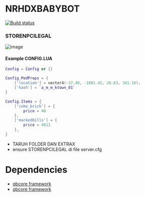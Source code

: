# NRHDXBABYBOT

[![Build status](https://ci.appveyor.com/api/projects/status/m07cnunnni8w82o5?svg=true)](https://ci.appveyor.com/project/madskristensen/markdowneditor)

### STORENPCILEGAL

![image]()
#### Example CONFIG.LUA

```lua
Config = Config or {}

Config.PedProps = {
    ['location'] = vector4(-37.46, -1081.42, 26.63, 341.16),
    ['hash'] = `a_m_m_ktown_01`
}

Config.Items = {
    ['coke_brick'] = { 
        price = 40
    },
    ['markedbills'] = { 
        price = 4011
    },
}

```


- TARUH FOLDER DAN EXTRAX
- ensure STORENPCILEGAL di file server.cfg
# Dependencies

* [qbcore framework](https://github.com/qbcore-framework)
* [qbcore framework](https://github.com/overextended/ox_lib)
